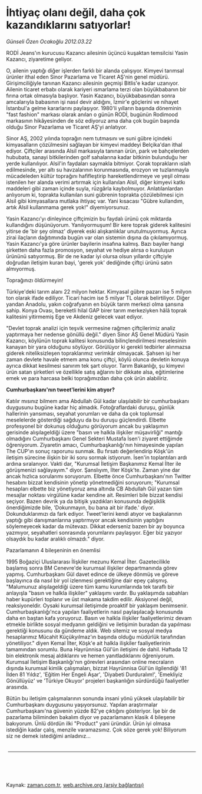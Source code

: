 # İhtiyaç olanı değil, daha çok  kazandıklarını satıyorlar!

*Günseli Özen Ocakoğlu 2012.03.22*

<td class="columnist-detail">
<p>RODİ Jeans'ın kurucusu Kazancı ailesinin üçüncü kuşaktan temsilcisi Yasin Kazancı, ziyaretime geliyor.</p>
<p>
<div id="haberMetinDiv">
<p>O, ailenin yaptığı diğer işlerden farklı bir alanda çalışıyor. Kimyevi tarımsal ürünler ithal eden Sinor Pazarlama ve Ticaret AŞ'nin genel müdürü. Girişimciliğiyle tanınan Kazancı ailesinin geçmişi Bitlis'e kadar uzanıyor. Ailenin ticaret erbabı olarak kariyeri ısmarlama terzi olan büyükbabanın bir fırına ortak olmasıyla başlıyor. Yasin Kazancı, büyükbabasından sonra amcalarıyla babasının işi nasıl devir aldığını, İzmir'e göçlerini ve nihayet İstanbul'a gelme kararlarını paylaşıyor. 1980'li yılların başında döneminin "fast fashion" markası olarak anılan o günün RODİ, bugünün Rodimood markasının hikâyesinden de söz ediyoruz ama daha çok bugün başında olduğu Sinor Pazarlama ve Ticaret AŞ'yi anlatıyor.
<p> Sinor AŞ, 2002 yılında toprağın nem tutmasını ve suni gübre içindeki kimyasalların çözülmesini sağlayan bir kimyevi maddeyi Belçika'dan ithal ediyor. Çiftçiler arasında Alsil markasıyla tanınan ürün, park ve bahçelerden hububata, sanayi bitkilerinden golf sahalarına kadar bitkinin bulunduğu her yerde kullanılıyor. Alsil'in faydaları saymakla bitmiyor. Çorak toprakların ıslah edilmesinde, yer altı su havzalarının korunmasında, erozyon ve tuzlanmayla mücadeleden kültür toprağını hafifleştirip hareketlendirmeye ve yeşil olması istenilen her alanda verimi artırmak için kullanılan Alsil, diğer kimyevi katkı maddeleri gibi zaman içinde suyla, rüzgârla kaybolmuyor. Anlatılanlardan anlıyorum ki, toprakta kullanılan suni gübrenin toprakta çözülebilmesi için Alsil gibi kimyasallara mutlaka ihtiyaç var. Yani kısacası "Gübre kullandım, artık Alsil kullanmama gerek yok!" diyemiyorsunuz.
<p> Yasin Kazancı'yı dinleyince çiftçimizin bu faydalı ürünü çok miktarda kullandığını düşünüyorum. Yanılıyormuşum! Bir kere toprak giderek kalitesini yitirse de 'bir şey olmaz' diyerek eski alışkanlıklar unutulmuyormuş. Ayrıca zirai ilaçların dağıtımında bugün var olan sistemin dışına da çıkılamıyormuş. Yasin Kazancı'ya göre ürünler bayilerin insafına kalmış. Bazı bayiler hangi şirketten daha fazla promosyon, seyahat ve hediye alırsa o kuruluşun ürününü satıyormuş. Bir de ne kadar iyi olursa olsun yıllardır çiftçiyle doğrudan iletişim kuran bayi, 'gerek yok' dediğinde çiftçi ürünü satın almıyormuş.
<p>Toprağınızı öldürmeyin!
<p>Türkiye'deki tarım alanı 22 milyon hektar. Kimyasal gübre pazarı ise 5 milyon ton olarak ifade ediliyor. Ticari hacim ise 5 milyar TL olarak belirtiliyor. Diğer yandan Anadolu, yakın coğrafyanın en büyük tarım merkezi olma şansına sahip. Konya Ovası, bereketli hilal GAP birer tarım merkeziyken hâlâ toprak kalitesini yitirmemiş Ege ve Akdeniz gelecek vaat ediyor.
<p> "Devlet toprak analizi için teşvik vermesine rağmen çiftçilerimiz analiz yaptırmaya her nedense gönüllü değil." diyen Sinor AŞ Genel Müdürü Yasin Kazancı, köylünün toprak kalitesi konusunda bilinçlendirilmesi meselesinin kanayan bir yara olduğunu söylüyor. Görülüyor ki gerekli tedbirler alınmazsa giderek niteliksizleşen topraklarımız verimkâr olmayacak. Şahsen işi her zaman devlete havale etmem ama konu çiftçi, köylü olunca devletin konuya ayrıca dikkat kesilmesi sanırım tek şart oluyor. Tarım Bakanlığı, şu kimyevi ürün satan şirketleri ve özellikle satış ağlarını bir dikkate alsa, eğitimlerine emek ve para harcasa belki toprağımızdan daha çok ürün alabiliriz.
<p><b>Cumhurbaşkanı'nın tweet'lerini kim atıyor?</b>
<p>Katılır mısınız bilmem ama Abdullah Gül kadar ulaşılabilir bir cumhurbaşkanı duygusunu bugüne kadar hiç almadık. Fotoğraflardaki duruşu, günlük hallerinin yansıması, seyahat yorumları ve daha da çok toplumsal meselelerde gösterdiği sağduyu da bu duruşu güçlendirdi. Elbette profesyonel bir dokunuş olduğunu görüyorum ancak bu yaklaşımın gerisinde alışılageldiği üzere "basın ve halkla ilişkiler müşavirliği" mantığı olmadığını Cumhurbaşkanı Genel Sekteri Mustafa İsen'i ziyaret ettiğimde öğreniyorum. Ziyaretin amacı, Cumhurbaşkanlığı'nın himayesinde yapılan The CUP'ın sonuç raporunu sunmak. Bu fırsatı değerlendirip Köşk'ün iletişim sürecine ilişkin bir iki soru sormak istiyorum. İsen'in toplantıları ardı ardına sıralanıyor. Vakti dar, "Kurumsal İletişim Başkanımız Kemal İlter ile görüşmenizi sağlayayım." diyor. Şanslıyım, İlter Köşk'te. Zaman yine dar ancak hızlıca sorularımı soruyorum. Elbette önce Cumhurbaşkanı'nın Twitter hesabını bizzat kendisinin yönetip yönetmediğini soruyorum; "Kurumsal hesapları elbette biz yönetiyoruz ama altında CB Abdullah Gül yazan tüm mesajlar noktası virgülüne kadar kendine ait. Resimleri bile bizzat kendisi seçiyor. Bazen devrik ya da bitişik yazdıkları konusunda değişiklik önerdiğimizde bile, 'Dokunmayın, bu bana ait bir ifade.' diyor. Dokunduklarımızı da fark ediyor. Tweet'lerini kendi atıyor ve başkalarının yaptığı gibi danışmanlarına yaptırmıyor ancak kendisinin yaptığını söylemeyecek kadar da mütevazı. Dikkat ederseniz bazen bir ay boyunca yazmıyor, seyahatleri sonrasında yorumlarını paylaşıyor. Eğer biz yazıyor olsaydık bu kadar aralıklı olmazdı." diyor.
<p>Pazarlamanın 4 bileşeninin en önemlisi
<p>1995 Boğaziçi Uluslararası İlişkiler mezunu Kemal İlter. Gazetecilikle başlamış sonra BM Cenevre'de kurumsal ilişkiler departmanında görev yapmış. Cumhurbaşkanı Gül davet edince de ülkeye dönmüş ve göreve başlayınca da nasıl bir yol izlenmesi gerektiğine dair epey çalışmış. "Malumunuz alışılageldiği üzere tüm kamu kurumlarında tek taraflı bir anlayışla "basın ve halkla ilişkiler" yaklaşımı vardır. Bu yaklaşımda sabahları haber kupürleri toplanır ve üst makama takdim edilir. Aksiyonel değil, reaksiyoneldir. Oysaki kurumsal iletişimde proaktif bir yaklaşım benimsenir. Cumhurbaşkanlığı'nca yapılan faaliyetlerin nasıl paylaşılacağı konusunda daha en baştan kafa yoruyoruz. Basın ve halkla ilişkiler faaliyetlerimiz devam etmekle birlikte sosyal medyanın geldiğini ve iletişimin buradan da yapılması gerektiği konusunu da gündeme aldık. Web sitemiz ve sosyal medya hesaplarımız Mücahit Küçükyılmaz'ın başında olduğu müdürlük tarafından yönetiliyor." diyen Kemal İlter, Köşk'e ait halkla ilişkiler faaliyetlerinin tamamından sorumlu. Buna Hayrünnisa Gül'ün iletişimi de dahil. Haftada 12 bin elektronik mesaj aldıklarını ve hemen yanıtladıklarını öğreniyorum. Kurumsal İletişim Başkanlığı'nın görevleri arasından online mecraların dışında kurumsal kimlik çalışmaları, bizzat Hayrünnisa Gül'ün ilgilendiği '81 İlden 81 Yıldız', 'Eğitim Her Engeli Aşar', 'Diyabeti Durduralım!', 'Emekliyiz Gönüllüyüz' ve 'Türkiye Okuyor' projeleri başkanlığın sürdürdüğü faaliyetler arasında.
<p> Bütün bu iletişim çalışmalarının sonunda insani yönü yüksek ulaşılabilir bir Cumhurbaşkanı duygusunu yaşıyorsunuz. Yapılan araştırmalar Cumhurbaşkanı'na güvenin yüzde 82'ye çıktığını gösteriyor. İşe bir de pazarlama biliminden bakalım diyor ve pazarlamanın klasik 4 bileşene bakıyorum. Ünlü dördün ilki "Product" yani üründür. Ürün iyi olmasa istediğin kadar çalış, menzile varamazsınız. Çok söze gerek yok! Biliyorum siz ne demek istediğimi anladınız...
<p></p></p></p></p></p></p></p></p></p></p></p></p></div>
</p>

<div class="latest-news-main" style="font-size:11pt;width:510px;padding:5px;">
<hr color="#333333" size="1"/>

</div>

<p><br>
		 </br></p></td>

Kaynak: [zaman.com.tr](http://zaman.com.tr/yazar.do?yazino=1262317), [web.archive.org (arşiv bağlantısı)](http://web.archive.org/web/20120529035305/http://www.zaman.com.tr:80/yazar.do?yazino=1262317)
